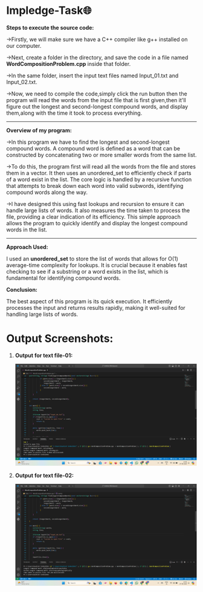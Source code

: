 # Impledge-Task🌐
**Steps to execute the source code:**

->Firstly, we will make sure we have a C++ compiler like g++ installed on our computer.

->Next, create a folder in the directory, and save the code in a file named **WordCompositionProblem.cpp** inside that folder.

->In the same folder, insert the input text files named Input_01.txt and Input_02.txt.

->Now, we need to compile the code,simply click the run button then the program will read the words from the input file that is first given,then it'll figure out the longest and 
  second-longest compound words, and display them,along with the time it took to process everything.
  
  -------------------------------------------------------


**Overview of my program:**

->In this program we have to find the longest and second-longest compound words. A compound word is defined as a word that can be constructed by concatenating two or more smaller words from the same list.

->To do this, the program first will read all the words from the file and stores them in a vector. It then uses an unordered_set to efficiently check if parts of a word exist in the list. The core logic is handled by a recursive function that attempts to break down each word into valid subwords, identifying compound words along the way.

->I have designed this using fast lookups and recursion to ensure it can handle large lists of words. It also measures the time taken to process the file, providing a clear indication of its efficiency. This simple approach allows the program to quickly identify and display the longest compound words in the list.

-------------------------------------------------------


**Approach Used:**

I used an **unordered_set** to store the list of words that allows for O(1) average-time complexity for lookups. It is crucial because it enables fast checking to see if a substring or a word exists in the list, which is fundamental for identifying compound words.


**Conclusion:**

The best aspect of this program is its quick execution. It efficiently processes the input and returns results rapidly, making it well-suited for handling large lists of words.

# Output Screenshots:
1. **Output for text file-01:**
   
   ![Output-1](https://github.com/kashish281/Impledge-Task/blob/main/Output-1.png)

2. **Output for text file-02:**
   
   ![Output-2](https://github.com/kashish281/Impledge-Task/blob/main/Output-2.png)







